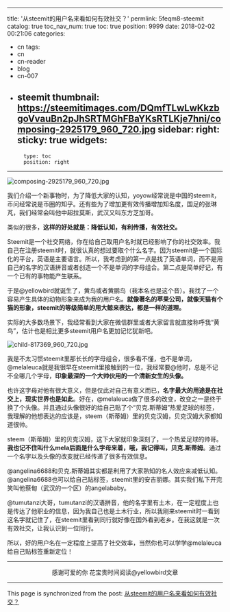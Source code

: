 
---
title: '从steemit的用户名来看如何有效社交？'
permlink: 5feqm8-steemit
catalog: true
toc_nav_num: true
toc: true
position: 9999
date: 2018-02-02 00:21:06
categories:
- cn
tags:
- cn
- cn-reader
- blog
- cn-007
- steemit
thumbnail: https://steemitimages.com/DQmfTLwLwKkzbgoVvauBn2pJhSRTMGhFBaYKsRTLKje7hni/composing-2925179_960_720.jpg
sidebar:
    right:
        sticky: true
widgets:
    -
        type: toc
        position: right
---


![composing-2925179_960_720.jpg](https://steemitimages.com/DQmfTLwLwKkzbgoVvauBn2pJhSRTMGhFBaYKsRTLKje7hni/composing-2925179_960_720.jpg)

我们介绍一个新事物时，为了降低大家的认知，yoyow经常说是中国的steemit，币问经常说是币圈的知乎。还有些为了增加更有效传播增加知名度，国足的张琳芃，我们经常会叫他中超拉莫斯，武汉又叫东方芝加哥。

类似的很多，**这样的好处就是：降低认知，有利传播，有效社交。**

Steemit是一个社交网络，你在给自己取用户名时就已经影响了你的社交效率。我自己在注册steemit时，就很认真的想过要取个什么名字。因为steemit是一个国际化的平台，英语是主要语言。所以，我考虑到的第一点是找了英语单词，而不是用自己的名字的汉语拼音或者创造一个不是单词的字母组合。第二点是简单好记，有一个已有的事物能产生联系。

于是@yellowbird就诞生了，黄鸟或者黄鹂鸟（我本名也是这个音）。我找了一个容易产生具体的动物形象来成为我的用户名。**就像著名的苹果公司，就像天猫有个猫的形象，steemit的等级简单的用大鲸来表达，都是一样的道理。**

实际的大多数场景下，我经常看到大家在微信群里或者大家留言就直接称呼我“黄鸟”，估计也是相比更多steemit用户名更加记忆犹新吧。

![child-817369_960_720.jpg](https://steemitimages.com/DQmYP4p9FmVgRkwDgXZfRMiCuPtywQYKTGrtqMGC9rLqEwV/child-817369_960_720.jpg)

我是不太习惯steemit里那长长的字母组合，很多看不懂，也不是单词，@melaleuca就是我很早在steemit里接触到的一位，我经常要@他时，总是不记不全哪几个字母，**印象最深的一个大帅伙用的一个清新女生的头像。**

也许这字母对他有很大意义，但是仅此对自己有意义而已，**名字最大的用途是在社交上，现实世界也是如此**。好在，@melaleuca做了很多的改变，改变之一是终于换了个头像。并且通过头像很好的给自己贴了个“贝克.斯蒂姆”热爱足球的标签，我理解的他想表达的应该是，steem（斯蒂姆）里的贝克汉姆，贝克汉姆大家都知道很帅。

steem（斯蒂姆）里的贝克汉姆，这下大家就印象深刻了，一个热爱足球的帅哥。**我也记不住叫什么mela后面是什么字母来着，哦，我记得叫，贝克.斯蒂姆**。通过一个名字以及头像的改变就已经传递了很多有效信息。

@angelina6688和贝克.斯蒂姆其实都是利用了大家熟知的名人效应来减低认知。@angelina6688也可以给自己贴标签，steemit里的安吉丽娜。其实我们私下开完笑叫他蔡甸（武汉的一个区）的angelababy。

@tumutanzi大哥，tumutanzi的汉语拼音，他的名字里有土木，在一定程度上也是传达了他职业的信息，因为我自己也是土木行业，所以我刚来steemit时一看到这名字就记住了，在steemit里看到同行就好像在国外看到老乡。在我这就是一次有效社交，让我认识到一位同行。

所以，好的用户名在一定程度上提高了社交效率，当然你也可以学学@melaleuca给自己贴标签重新定位！

---

<center>感谢可爱的你
花宝贵时间阅读@yellowbird文章</center>

- - -

This page is synchronized from the post: [从steemit的用户名来看如何有效社交？](https://steemit.com/@yellowbird/5feqm8-steemit)
